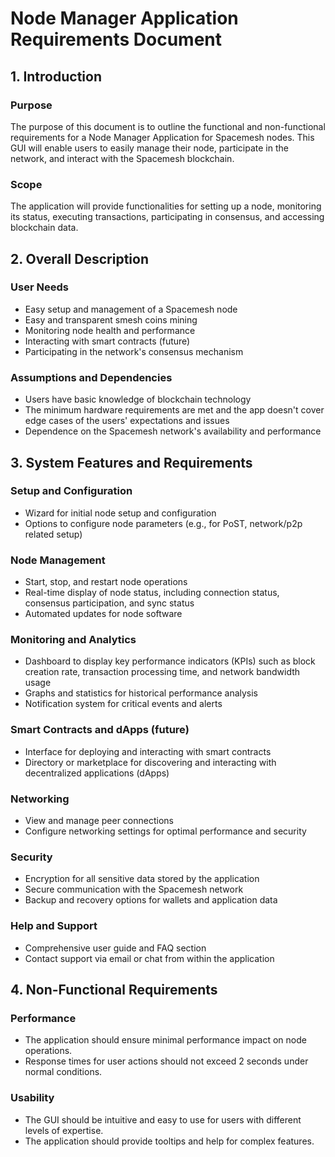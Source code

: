 # Node Manager Application Requirements Document

## 1. Introduction

### Purpose

The purpose of this document is to outline the functional and non-functional requirements for a Node Manager Application for Spacemesh nodes. This GUI will enable users to easily manage their node, participate in the network, and interact with the Spacemesh blockchain.

### Scope

The application will provide functionalities for setting up a node, monitoring its status, executing transactions, participating in consensus, and accessing blockchain data.

## 2. Overall Description

### User Needs

* Easy setup and management of a Spacemesh node
* Easy and transparent smesh coins mining
* Monitoring node health and performance
* Interacting with smart contracts (future)
* Participating in the network's consensus mechanism

### Assumptions and Dependencies

* Users have basic knowledge of blockchain technology
* The minimum hardware requirements are met and the app doesn't cover edge cases of the users' expectations and issues
* Dependence on the Spacemesh network's availability and performance

## 3. System Features and Requirements

### Setup and Configuration

* Wizard for initial node setup and configuration
* Options to configure node parameters (e.g., for PoST, network/p2p related setup)

### Node Management

* Start, stop, and restart node operations
* Real-time display of node status, including connection status, consensus participation, and sync status
* Automated updates for node software

### Monitoring and Analytics

* Dashboard to display key performance indicators (KPIs) such as block creation rate, transaction processing time, and network bandwidth usage
* Graphs and statistics for historical performance analysis
* Notification system for critical events and alerts

### Smart Contracts and dApps (future)

* Interface for deploying and interacting with smart contracts
* Directory or marketplace for discovering and interacting with decentralized applications (dApps)

### Networking

* View and manage peer connections
* Configure networking settings for optimal performance and security

### Security

* Encryption for all sensitive data stored by the application
* Secure communication with the Spacemesh network
* Backup and recovery options for wallets and application data

### Help and Support

* Comprehensive user guide and FAQ section
* Contact support via email or chat from within the application

## 4. Non-Functional Requirements

### Performance

* The application should ensure minimal performance impact on node operations.
* Response times for user actions should not exceed 2 seconds under normal conditions.

### Usability

* The GUI should be intuitive and easy to use for users with different levels of expertise.
* The application should provide tooltips and help for complex features.
